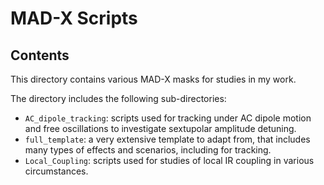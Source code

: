 # MAD-X Scripts

## Contents

This directory contains various MAD-X masks for studies in my work.

The directory includes the following sub-directories:
- `AC_dipole_tracking`: scripts used for tracking under AC dipole motion and free oscillations to investigate sextupolar amplitude detuning.
- `full_template`: a very extensive template to adapt from, that includes many types of effects and scenarios, including for tracking.
- `Local_Coupling`: scripts used for studies of local IR coupling in various circumstances.